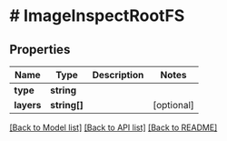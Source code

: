 # # ImageInspectRootFS

## Properties

Name | Type | Description | Notes
------------ | ------------- | ------------- | -------------
**type** | **string** |  |
**layers** | **string[]** |  | [optional]

[[Back to Model list]](../../README.md#models) [[Back to API list]](../../README.md#endpoints) [[Back to README]](../../README.md)
